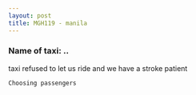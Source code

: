 ```yaml
---
layout: post
title: MGH119 - manila
---
```


### Name of taxi: ..

taxi refused to let us ride and we have a stroke patient

```Choosing passengers```
